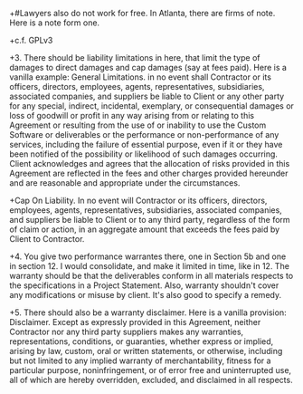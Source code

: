 +#Lawyers also do not work for free. In Atlanta, there are firms of note. Here is a note form one.

+c.f. GPLv3

+3. There should be liability limitations in here, that limit the type of damages to direct damages and cap damages (say at fees paid). Here is a vanilla example: 
General Limitations.  in no event shall Contractor or its officers, directors, employees, agents, representatives, subsidiaries, associated companies, and suppliers be liable to Client or any other party for any special, indirect, incidental, exemplary, or consequential damages or loss of goodwill or profit in any way arising from or relating to this Agreement or resulting from the use of or inability to use the Custom Software or deliverables or the performance or non-performance of any services, including the failure of essential purpose, even if it or they have been notified of the possibility or likelihood of such damages occurring. Client acknowledges and agrees that the allocation of risks provided in this Agreement are reflected in the fees and other charges provided hereunder and are reasonable and appropriate under the circumstances.

+Cap On Liability.  In no event will Contractor or its officers, directors, employees, agents, representatives, subsidiaries, associated companies, and suppliers be liable to Client or to any third party, regardless of the form of claim or action, in an aggregate amount that exceeds the fees paid by Client to Contractor.


+4. You give two performance warrantes there, one in Section 5b and one in section 12. I would consolidate, and make it limited in time, like in 12. The warranty should be that the deliverables conform in all materials respects to the specifications in a Project Statement. Also, warranty shouldn't cover any modifications or misuse by client. It's also good to specify a remedy.

+5. There should also be a warranty disclaimer. Here is a vanilla provision:
Disclaimer. Except as expressly provided in this Agreement, neither Contractor nor any third party suppliers makes any warranties, representations, conditions, or guaranties, whether express or implied, arising by law, custom, oral or written statements, or otherwise, including but not limited to any implied warranty of merchantability, fitness for a particular purpose, noninfringement, or of error free and uninterrupted use, all of which are hereby overridden, excluded, and disclaimed in all respects.

